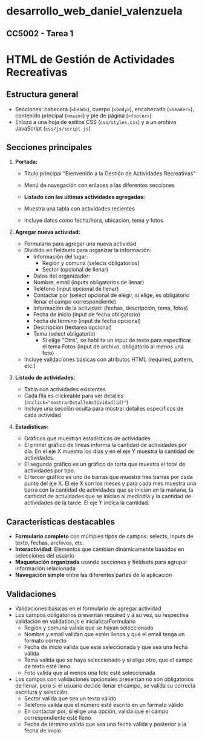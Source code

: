 # desarrollo_web_daniel_valenzuela

## CC5002 - Tarea 1

# HTML de Gestión de Actividades Recreativas

## Estructura general

- Secciones: cabecera (`<head>`), cuerpo (`<body>`), encabezado (`<header>`), contenido principal (`<main>`) y pie de página (`<footer>`)
- Enlaza a una hoja de estilos CSS (`css/styles.css`) y a un archivo JavaScript (`css/js/script.js`)

## Secciones principales

1. **Portada:**
   - Título principal "Bienvenido a la Gestión de Actividades Recreativas"
   - Menú de navegación con enlaces a las diferentes secciones

   - **Listado con las últimas actividades agregadas:**
   - Muestra una tabla con actividades recientes
   - Incluye datos como fecha/hora, ubicación, tema y fotos

2. **Agregar nueva actividad:**
   - Formulario para agregar una nueva actividad
   - Dividido en fieldsets para organizar la información:
     - Información del lugar: 
       - Región y comuna (selects obligatorios)
       - Sector (opcional de llenar)
     - Datos del organizador:
     - Nombre, email (inputs obligatorios de llenar)
     - Teléfono (input opcional de llenar)
     - Contactar por (select opcional de elegir, si elige, es obligatorio llenar el campo 
       correspondiente)
     - Información de la actividad: (fechas, descripción, tema, fotos)
     - Fecha de inicio (input de fecha obligatorio)
     - Fecha de término (input de fecha opcional)
     - Descripción (textarea opcional)
     - Tema (select obligatorio)
       - Si elige "Otro", se habilita un input de texto para especificar el tema
     Fotos (input de archivo, obligatorio al menos una foto)
   - Incluye validaciones básicas con atributos HTML (required, pattern, etc.)

3. **Listado de actividades:**
   - Tabla con actividades existentes
   - Cada fila es clickeable para ver detalles (`onclick="mostrarDetalleActividad(id)"`)
   - Incluye una sección oculta para mostrar detalles específicos de cada actividad

4. **Estadísticas:**
   - Gráficos que muestran estadísticas de actividades 
   - El primer gráfico de líneas informa la cantidad de actividades por día. En el eje X muestra los días 
     y en el eje Y muestra la cantidad de actividades. 
   - El segundo gráfico es un gráfico de torta que muestra el total de actividades por tipo. 
   - El tercer gráfico es uno de barras que muestra tres barras por cada punto del eje X. 
     El eje X son los meses y para cada mes muestra una barra con la cantidad de actividades que se inician en la mañana, 
     la cantidad de actividades que se inician al mediodía y la cantidad de actividades de la tarde. El eje Y indica la cantidad.

## Características destacables

- **Formulario completo** con múltiples tipos de campos: selects, inputs de texto, fechas, archivos, etc.
- **Interactividad**: Elementos que cambian dinámicamente basados en selecciones del usuario
- **Maquetación organizada** usando secciones y fieldsets para agrupar información relacionada
- **Navegación simple** entre las diferentes partes de la aplicación

## Validaciones
- Validaciones básicas en el formulario de agregar actividad
- Los campos obligatorios presentan required y a su vez, su respectiva validación en validation.js e inicializarFormulario
  - Región y comuna valida que se hayan seleccionado 
  - Nombre y email validan que estén llenos y que el email tenga un formato correcto
  - Fecha de inicio valida que esté seleccionada y que sea una fecha válida
  - Tema valida que se haya seleccionado y si elige otro, que el campo de texto esté lleno
  - Foto valida que al menos una foto esté seleccionada
- Los campos con validaciones opcionales presentan no son obligatorios de llenar, pero si el usuario decide llenar el campo, se valida su correcta 
  escritura y selección.
  - Sector valida que sea un texto válido
  - Teléfono valida que el número esté escrito en un formato válido 
  - En contactar por, si elige una opción, valida que el campo correspondiente esté lleno
  - Fecha de término valida que sea una fecha válida y posterior a la fecha de inicio
